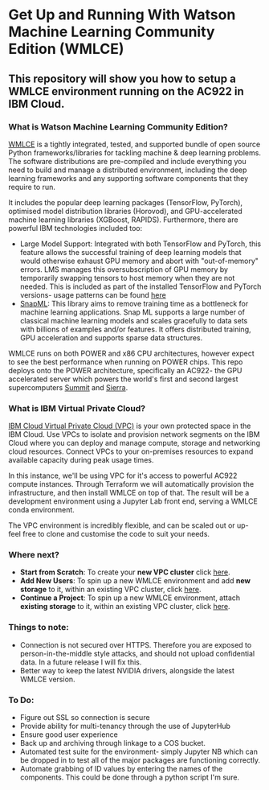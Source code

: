 # Get Up and Running With Watson Machine Learning Community Edition (WMLCE)
## This repository will show you how to setup a WMLCE environment running on the AC922 in IBM Cloud.

### What is Watson Machine Learning Community Edition?
[WMLCE](https://www.ibm.com/support/knowledgecenter/en/SS5SF7) is a tightly integrated, tested, and supported bundle of open source Python frameworks/libraries for tackling machine & deep learning problems. The software distributions are pre-compiled and include everything you need to build and manage a distributed environment, including the deep learning frameworks and any supporting software components that they require to run. 

It includes the popular deep learning packages (TensorFlow, PyTorch), optimised model distribution libraries (Horovod), and GPU-accelerated machine learning libraries (XGBoost, RAPIDS). Furthermore, there are powerful IBM technologies included too:
- Large Model Support: Integrated with both TensorFlow and PyTorch, this feature allows the successful training of deep learning models that would otherwise exhaust GPU memory and abort with "out-of-memory" errors. LMS manages this oversubscription of GPU memory by temporarily swapping tensors to host memory when they are not needed. This is included as part of the installed TensorFlow and PyTorch versions- usage patterns can be found [here](https://www.ibm.com/support/knowledgecenter/en/SS5SF7_1.7.0/navigation/wmlce_getstarted_tflms.html)
- [SnapML](https://ibmsoe.github.io/snap-ml-doc/index.html): This library aims to remove training time as a bottleneck for machine learning applications. Snap ML supports a large number of classical machine learning models and scales gracefully to data sets with billions of examples and/or features. It offers distributed training, GPU acceleration and supports sparse data structures.

WMLCE runs on both POWER and x86 CPU architectures, however expect to see the best performance when running on POWER chips. This repo deploys onto the POWER architecture, specifically an AC922- the GPU accelerated server which powers the world's first and second largest supercomputers [Summit](https://www.top500.org/system/179397) and [Sierra](https://www.top500.org/system/179398).

### What is IBM Virtual Private Cloud?
[IBM Cloud Virtual Private Cloud (VPC)](https://www.ibm.com/cloud/vpc) is your own protected space in the IBM Cloud. Use VPCs to isolate and provision network segments on the IBM Cloud where you can deploy and manage compute, storage and networking cloud resources. Connect VPCs to your on-premises resources to expand available capacity during peak usage times. 

In this instance, we'll be using VPC for it's access to powerful AC922 compute instances. Through Terraform we will automatically provision the infrastructure, and then install WMLCE on top of that. The result will be a development environment using a Jupyter Lab front end, serving a WMLCE conda environment. 

The VPC environment is incredibly flexible, and can be scaled out or up- feel free to clone and customise the code to suit your needs. 

### Where next?
* **Start from Scratch**: To create your **new VPC cluster** click [here](https://github.com/FarrandTom/vpc-cloud-wmlce/tree/master/new_vpc_cluster).
* **Add New Users**: To spin up a new WMLCE environment and add **new storage** to it, within an existing VPC cluster, click [here](https://github.com/FarrandTom/vpc-cloud-wmlce/tree/master/new_storage). 
* **Continue a Project**: To spin up a new WMLCE environment, attach **existing storage** to it, within an existing VPC cluster, click [here](https://github.com/FarrandTom/vpc-cloud-wmlce/tree/master/existing_storage).


### Things to note:
* Connection is not secured over HTTPS. Therefore you are exposed to person-in-the-middle style attacks, and should not upload confidential data. In a future release I will fix this.
* Better way to keep the latest NVIDIA drivers, alongside the latest WMLCE version.

### To Do:
* Figure out SSL so connection is secure
* Provide ability for multi-tenancy through the use of JupyterHub
* Ensure good user experience
* Back up and archiving through linkage to a COS bucket.
* Automated test suite for the environment- simply Jupyter NB which can be dropped in to test all of the major packages are functioning correctly.
* Automate grabbing of ID values by entering the names of the components. This could be done through a python script I'm sure.
